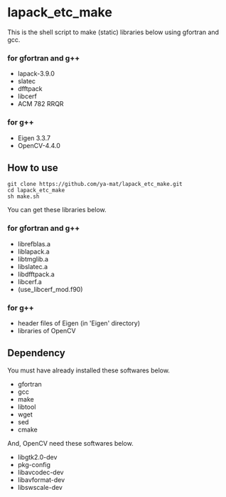 # lapack_etc_make

This is the shell script to make (static) libraries below using gfortran and gcc.

### for gfortran and g++

- lapack-3.9.0
- slatec
- dfftpack
- libcerf
- ACM 782 RRQR

### for g++

- Eigen 3.3.7
- OpenCV-4.4.0

## How to use

```
git clone https://github.com/ya-mat/lapack_etc_make.git
cd lapack_etc_make
sh make.sh
```

You can get these libraries below.

### for gfortran and g++

- librefblas.a
- liblapack.a
- libtmglib.a
- libslatec.a
- libdfftpack.a
- libcerf.a
- (use_libcerf_mod.f90)

### for g++

- header files of Eigen (in 'Eigen' directory)
- libraries of OpenCV

## Dependency

You must have already installed these softwares below.

- gfortran
- gcc
- make
- libtool
- wget
- sed
- cmake

And, OpenCV need these softwares below.

- libgtk2.0-dev
- pkg-config
- libavcodec-dev
- libavformat-dev
- libswscale-dev
